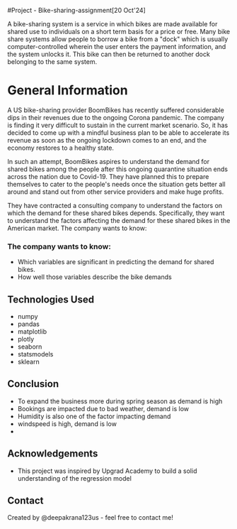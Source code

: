 #Project - Bike-sharing-assignment[20 Oct'24]

A bike-sharing system is a service in which bikes are made available for shared use to individuals on a short term basis for a price or free. Many bike share systems allow people to borrow a bike from a "dock" which is usually computer-controlled wherein the user enters the payment information, and the system unlocks it. This bike can then be returned to another dock belonging to the same system.

# General Information
A US bike-sharing provider BoomBikes has recently suffered considerable dips in their revenues due to the ongoing Corona pandemic. The company is finding it very difficult to sustain in the current market scenario. So, it has decided to come up with a mindful business plan to be able to accelerate its revenue as soon as the ongoing lockdown comes to an end, and the economy restores to a healthy state. 

In such an attempt, BoomBikes aspires to understand the demand for shared bikes among the people after this ongoing quarantine situation ends across the nation due to Covid-19. They have planned this to prepare themselves to cater to the people's needs once the situation gets better all around and stand out from other service providers and make huge profits.


They have contracted a consulting company to understand the factors on which the demand for these shared bikes depends. Specifically, they want to understand the factors affecting the demand for these shared bikes in the American market. The company wants to know:

### The company wants to know:
- Which variables are significant in predicting the demand for shared bikes.
- How well those variables describe the bike demands

## Technologies Used
- numpy 
- pandas 
- matplotlib 
- plotly 
- seaborn 
- statsmodels 
- sklearn

## Conclusion
- To expand the business more during spring season as demand is high
- Bookings are impacted due to bad weather, demand is low
- Humidity is also one of the factor impacting demand
- windspeed is high, demand is low
-
## Acknowledgements

- This project was inspired by Upgrad Academy to build a solid understanding of the regression model


## Contact
Created by @deepakrana123us - feel free to contact me!
